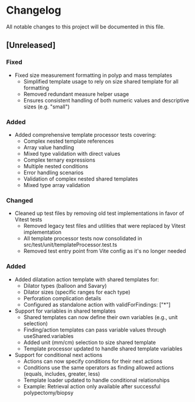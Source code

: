 # Changelog
All notable changes to this project will be documented in this file.

## [Unreleased]

### Fixed
- Fixed size measurement formatting in polyp and mass templates
  - Simplified template usage to rely on size shared template for all formatting
  - Removed redundant measure helper usage
  - Ensures consistent handling of both numeric values and descriptive sizes (e.g. "small")

### Added
- Added comprehensive template processor tests covering:
  - Complex nested template references
  - Array value handling
  - Mixed type validation with direct values
  - Complex ternary expressions
  - Multiple nested conditions
  - Error handling scenarios
  - Validation of complex nested shared templates
  - Mixed type array validation

### Changed
- Cleaned up test files by removing old test implementations in favor of Vitest tests
  - Removed legacy test files and utilities that were replaced by Vitest implementation
  - All template processor tests now consolidated in src/test/unit/templateProcessor.test.ts
  - Removed test entry point from Vite config as it's no longer needed

### Added
- Added dilatation action template with shared templates for:
  - Dilator types (balloon and Savary)
  - Dilator sizes (specific ranges for each type)
  - Perforation complication details
  - Configured as standalone action with validForFindings: ["*"]
- Support for variables in shared templates
  - Shared templates can now define their own variables (e.g., unit selection)
  - Finding/action templates can pass variable values through useShared.variables
  - Added unit (mm/cm) selection to size shared template
  - Template processor updated to handle shared template variables
- Support for conditional next actions
  - Actions can now specify conditions for their next actions
  - Conditions use the same operators as finding allowed actions (equals, includes, greater, less)
  - Template loader updated to handle conditional relationships
  - Example: Retrieval action only available after successful polypectomy/biopsy
